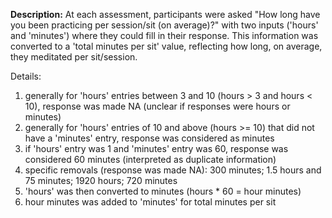 **Description:** At each assessment,
participants were asked "How long have you been practicing per session/sit 
(on average)?" with two inputs ('hours' and 'minutes') where they could 
fill in their response. This information was converted to a 'total minutes per 
sit' value, reflecting how long, on average, they meditated per sit/session. 

Details:  

1) generally for 'hours' entries between 3 and 10 (hours > 3 and hours < 10), response was made NA (unclear if responses were hours or minutes)   
2) generally for 'hours' entries of 10 and above (hours >= 10) that did not have a 'minutes' entry, response was considered as minutes   
3) if 'hours' entry was 1 and 'minutes' entry was 60, response was considered 60 minutes (interpreted as duplicate information)  
4) specific removals (response was made NA): 300 minutes; 1.5 hours and 75 minutes; 1920 hours; 720 minutes   
5) 'hours' was then converted to minutes (hours * 60 = hour minutes)    
6) hour minutes was added to 'minutes' for total minutes per sit     

